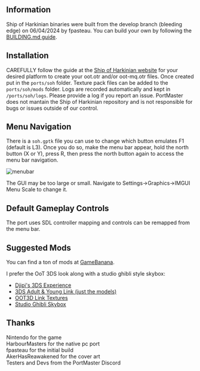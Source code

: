 ## Information
Ship of Harkinian binaries were built from the develop branch (bleeding edge) on 06/04/2024 by fpasteau. You can build your own by following the [BUILDING.md guide](BUILDING.md).

## Installation
CAREFULLY follow the guide at the [Ship of Harkinian website](https://www.shipofharkinian.com/setup-guide) for your desired platform to create your oot.otr and/or oot-mq.otr files. Once created put in the `ports/soh` folder. Texture pack files can be added to the `ports/soh/mods` folder. 
Logs are recorded automatically and kept in `/ports/soh/logs`. Please provide a log if you report an issue. PortMaster does not mantain the Ship of Harkinian repository and is not responsible for bugs or issues outside of our control.

## Menu Navigation
There is a `soh.gptk` file you can use to change which button emulates F1 (default is L3). Once you do so, make the menu bar appear, hold the north button (X or Y), press R, then press the north button again to access the menu bar navigation.

![menubar](https://github.com/JeodC/PortMaster-ShipOfHarkinian/assets/47716344/82b1de1d-11a9-49da-8500-61bc26902cbe)

The GUI may be too large or small. Navigate to Settings->Graphics->IMGUI Menu Scale to change it.

## Default Gameplay Controls
The port uses SDL controller mapping and controls can be remapped from the menu bar.

## Suggested Mods
You can find a ton of mods at [GameBanana](https://gamebanana.com/mods/games/16121?_aFilters%5BGeneric_Name%5D=contains%2C3ds&_sSort=Generic_MostDownloaded).  

I prefer the OoT 3DS look along with a studio ghibli style skybox:
- [Djipi's 3DS Experience](https://gamebanana.com/mods/477979)
- [3DS Adult & Young Link (just the models)](https://gamebanana.com/mods/475743)
- [OOT3D Link Textures](https://gamebanana.com/mods/478711)
- [Studio Ghibli Skybox](https://www.iansantosart.com/zeldaoot)

## Thanks
Nintendo for the game  
HarbourMasters for the native pc port  
fpasteau for the initial build  
AkerHasReawakened for the cover art  
Testers and Devs from the PortMaster Discord  




